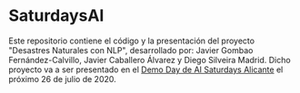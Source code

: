 # SaturdaysAI

Este repositorio contiene el código y la presentación del proyecto "Desastres Naturales con NLP", desarrollado por: Javier Gombao Fernández-Calvillo, Javier Caballero Álvarez y Diego Silveira Madrid. Dicho proyecto va a ser presentado en el [Demo Day de AI Saturdays Alicante](https://www.crowdcast.io/e/2demodayalicante/register) el próximo 26 de julio de 2020.

